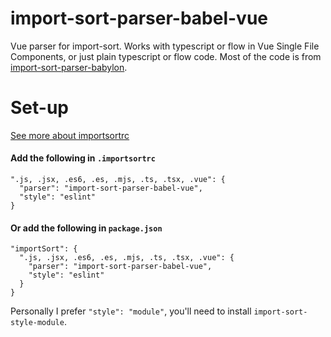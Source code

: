 # import-sort-parser-babel-vue
Vue parser for import-sort. Works with typescript or flow in Vue Single File Components, or just plain typescript or flow code. Most of the code is from [import-sort-parser-babylon](https://github.com/renke/import-sort/tree/master/packages/import-sort-parser-babylon).

# Set-up
[See more about importsortrc](https://github.com/renke/import-sort#using-a-different-style-or-parser)

#### Add the following in `.importsortrc`
```
".js, .jsx, .es6, .es, .mjs, .ts, .tsx, .vue": {
  "parser": "import-sort-parser-babel-vue",
  "style": "eslint"
}
```
#### Or add the following in `package.json`
```
"importSort": {
  ".js, .jsx, .es6, .es, .mjs, .ts, .tsx, .vue": {
    "parser": "import-sort-parser-babel-vue",
    "style": "eslint"
  }
}
```

Personally I prefer `"style": "module"`, you'll need to install `import-sort-style-module`.
